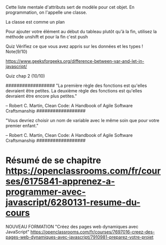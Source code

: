 Cette liste mentale d'attributs sert de modèle pour cet objet. En programmation, on l'appelle une classe.

La classe est comme un plan

Pour ajouter votre élément au début du tableau plutôt qu'à la fin, utilisez la méthode   unshift  et pour la fin c'est push

Quiz Vérifiez ce que vous avez appris sur les données et les types ! Note(9/10)

https://www.geeksforgeeks.org/difference-between-var-and-let-in-javascript/

Quiz chap 2 (10/10)

##################
"La première règle des fonctions est qu'elles devraient être petites. La deuxième règle des fonctions est qu'elles devraient être encore plus petites."

– Robert C. Martin, Clean Code: A Handbook of Agile Software Craftsmanship
##################

"Vous devriez choisir un nom de variable avec le même soin que pour votre premier enfant."

– Robert C. Martin, Clean Code: A Handbook of Agile Software Craftsmanship
##################

# Résumé de se chapitre https://openclassrooms.com/fr/courses/6175841-apprenez-a-programmer-avec-javascript/6280131-resume-du-cours




NOUVEAU FORMATION "Créez des pages web dynamiques avec JavaScript"
https://openclassrooms.com/fr/courses/7697016-creez-des-pages-web-dynamiques-avec-javascript/7910981-preparez-votre-projet
